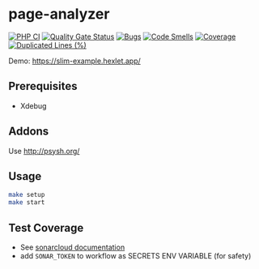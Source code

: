 # page-analyzer

[![PHP CI](https://github.com/behindthep/page-analyzer/actions/workflows/workflow.yml/badge.svg)](https://github.com/behindthep/page-analyzer/actions/workflows/phpci.yml)
[![Quality Gate Status](https://sonarcloud.io/api/project_badges/measure?project=behindthep_page-analyzer&metric=alert_status)](https://sonarcloud.io/summary/new_code?id=behindthep_page-analyzer)
[![Bugs](https://sonarcloud.io/api/project_badges/measure?project=behindthep_page-analyzer&metric=bugs)](https://sonarcloud.io/summary/new_code?id=behindthep_page-analyzer)
[![Code Smells](https://sonarcloud.io/api/project_badges/measure?project=behindthep_page-analyzer&metric=code_smells)](https://sonarcloud.io/summary/new_code?id=behindthep_page-analyzer)
[![Coverage](https://sonarcloud.io/api/project_badges/measure?project=behindthep_page-analyzer&metric=coverage)](https://sonarcloud.io/summary/new_code?id=behindthep_page-analyzer)
[![Duplicated Lines (%)](https://sonarcloud.io/api/project_badges/measure?project=behindthep_page-analyzer&metric=duplicated_lines_density)](https://sonarcloud.io/summary/new_code?id=behindthep_page-analyzer)


Demo: https://slim-example.hexlet.app/

## Prerequisites

* Xdebug

## Addons

Use <http://psysh.org/>

## Usage

```bash
make setup
make start
```

## Test Coverage

* See [sonarcloud documentation](https://docs.sonarsource.com/sonarqube-cloud/enriching/test-coverage/php-test-coverage/)
* add `SONAR_TOKEN` to workflow as SECRETS ENV VARIABLE (for safety)
